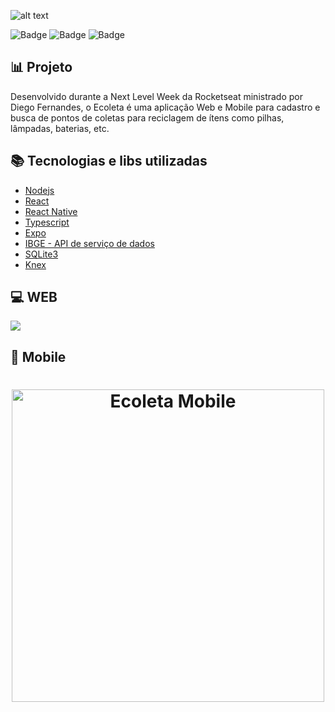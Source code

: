 ![alt text](https://i.ibb.co/P6DDP78/ecoleta.png)


![Badge](https://img.shields.io/static/v1?label=Nodejs&message=v12.16.1&color=#34cb79&style=for-the-badge&logo=NODE)
![Badge](https://img.shields.io/static/v1?label=React&message=16.13.1&color=#34cb79&style=for-the-badge&logo=REACT)
![Badge](https://img.shields.io/static/v1?label=ReactNative&message=16.13.1&color=#34cb79&style=for-the-badge&logo=REACT)

## :bar_chart: Projeto
Desenvolvido durante a Next Level Week da Rocketseat ministrado por Diego Fernandes, o Ecoleta é uma aplicação Web e Mobile 
para cadastro e busca de pontos de coletas para reciclagem de ítens como pilhas, lâmpadas, baterias, etc.

## :books: Tecnologias e libs utilizadas  

- [Nodejs](https://nodejs.org/en/)
- [React](https://pt-br.reactjs.org/)
- [React Native](https://reactnative.dev/)
- [Typescript](https://www.typescriptlang.org/)
- [Expo](https://expo.io/)
- [IBGE - API de serviço de dados](https://servicodados.ibge.gov.br/api/docs)
- [SQLite3](https://www.sqlite.org/index.html)
- [Knex](http://knexjs.org/)

## :computer: WEB
![](https://github.com/KRochaS/nlw-01/blob/master/web.gif) 

## :iphone: Mobile

<h1 align="center">
    <img alt="Ecoleta Mobile" src="https://github.com/KRochaS/nlw-01/blob/master/mobile-gif.gif" height="500"/>
</h1>

